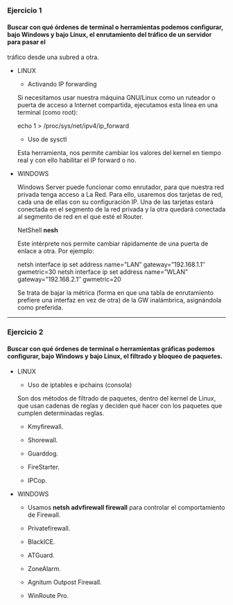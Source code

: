 ### Ejercicio 1

#### Buscar con qué órdenes de terminal o herramientas podemos configurar, bajo Windows y bajo Linux, el enrutamiento del tráfico de un servidor para pasar el
tráfico desde una subred a otra.

* LINUX

	* Activando IP forwarding

	Si necesitamos usar nuestra máquina GNU/Linux como un ruteador o puerta de acceso a Internet compartida, ejecutamos esta línea en una terminal (como root):

	echo 1 > /proc/sys/net/ipv4/ip_forward

	* Uso de sysctl

	Esta herramienta, nos permite cambiar los valores del kernel en tiempo real y con ello habilitar el IP forward o no.


* WINDOWS

	Windows Server puede funcionar como enrutador, para que nuestra red privada tenga acceso a La Red. Para ello, usaremos dos tarjetas de red, cada una de ellas con su configuración IP. Una de las tarjetas estará conectada en el segmento de la red privada y la otra quedará conectada al segmento de red en el que esté el Router.

	NetShell **nesh**

	Este intérprete nos permite cambiar rápidamente de una puerta de enlace a otra. Por ejemplo:

	netsh interface ip set address name=”LAN”  gateway=”192.168.1.1″ gwmetric=30
	netsh interface ip set address name=”WLAN” gateway=”192.168.2.1″ gwmetric=20

	Se trata de bajar la métrica (forma en que una tabla de enrutamiento prefiere una interfaz en vez de otra) de la GW inalámbrica, asignándola como preferida.

- - -

### Ejercicio 2

#### Buscar con qué órdenes de terminal o herramientas gráficas podemos configurar, bajo Windows y bajo Linux, el filtrado y bloqueo de paquetes.

* LINUX

	* Uso de iptables e ipchains (consola)

	Son dos  métodos de filtrado de paquetes, dentro del kernel de Linux, que usan cadenas de reglas y deciden qué hacer con los paquetes que cumplen determinadas reglas. 

	* Kmyfirewall.

	* Shorewall.

	* Guarddog.

	* FireStarter.

	* IPCop.


* WINDOWS	

	* Usamos **netsh advfirewall firewall** para controlar el comportamiento de Firewall.

	* Privatefirewall.

	* BlackICE.

	* ATGuard.

	* ZoneAlarm.

	* Agnitum Outpost Firewall.

	* WinRoute Pro.

